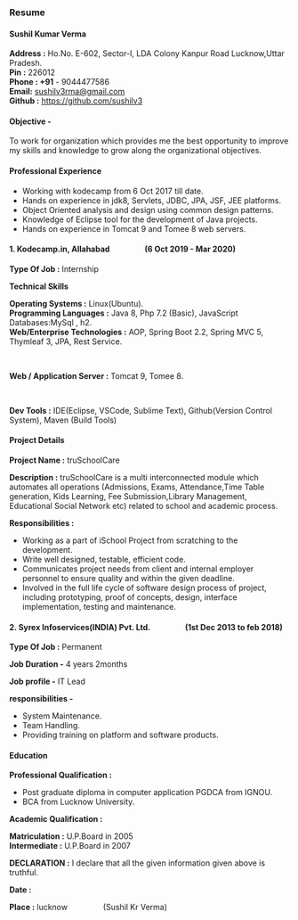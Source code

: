 
### Resume

#### Sushil Kumar Verma
**Address :**  Ho.No. E-602,         Sector-I, LDA Colony Kanpur Road Lucknow,Uttar Pradesh.       
**Pin :** 226012                                
**Phone : +91** - 9044477586
</br>
**Email:** sushilv3rma@gmail.com 
</br>
**Github :** https://github.com/sushilv3

#### Objective -

To work for organization which provides me the best opportunity to improve my skills and knowledge to grow along the organizational objectives.

#### Professional Experience

* Working with kodecamp from 6 Oct 2017 till date.
* Hands on experience in jdk8, Servlets, JDBC, JPA, JSF, JEE platforms.
* Object Oriented analysis and design using common design patterns.
* Knowledge of Eclipse tool for the development of Java projects.
* Hands on experience in Tomcat 9 and Tomee 8 web servers.

#### 1. Kodecamp.in, Allahabad &emsp;&emsp;&emsp;&emsp; (6 Oct 2019 - Mar 2020) 

**Type Of Job :**  Internship

**Technical Skills** 
      
**Operating Systems :** Linux(Ubuntu).</br>
**Programming Languages :** Java 8, Php 7.2 (Basic), JavaScript
Databases:MySql , h2.
</br>
**Web/Enterprise Technologies :** AOP, Spring Boot 2.2, Spring MVC 5, Thymleaf 3, JPA, Rest Service.

</br>

**Web / Application Server :** Tomcat 9, Tomee 8.

</br>

**Dev Tools :** IDE(Eclipse, VSCode, Sublime Text), Github(Version Control System), Maven (Build Tools)

#### Project Details</p>

**Project Name :** truSchoolCare

**Description :** 
truSchoolCare is a multi interconnected module which automates all operations (Admissions, Exams, Attendance,Time Table generation, Kids Learning, Fee Submission,Library Management, Educational Social Network etc) related to school and academic process.

**Responsibilities :** 

* Working as a part of iSchool Project from scratching to the development.
* Write well designed, testable, efficient code.
* Communicates project needs from client and internal employer personnel to ensure quality and within the given deadline.
* Involved in the full life cycle of software design process of project, including prototyping, proof of concepts, design, interface implementation, testing and maintenance.


#### 2. Syrex  Infoservices(INDIA) Pvt. Ltd. &emsp;&emsp;&emsp;&emsp; (1st Dec 2013 to feb 2018)

**Type Of Job :** Permanent

**Job Duration -**  4 years 2months

**Job profile -**  IT Lead

**responsibilities -** 
      
* System Maintenance.
* Team Handling.
* Providing training on platform and software products.

#### Education

**Professional Qualification :**

* Post graduate diploma in  computer application PGDCA from   IGNOU.
* BCA from Lucknow University.

**Academic Qualification :**

**Matriculation :** U.P.Board in 2005         
**Intermediate :** U.P.Board in 2007

**DECLARATION :**  I declare that all the given information given above is truthful. 

**Date :**

**Place :** lucknow   &emsp;&emsp;&emsp;&emsp;                                                          (Sushil Kr Verma)
